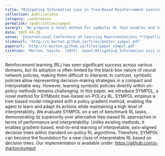 ```yaml
---
title: "Mitigating Information Loss in Tree-Based Reinforcement Learning via Direct Optimization"
collection: publications
category: conferences
permalink: /publication/sympol
excerpt: 'We propose a novel method for symbolic RL that enables end-to-end gradient-based learning of interpretable, axis-aligned decision trees, combining policy gradient optimization with symbolic decision-making.'
date: 2025-04-28
venue: 'International Conference on Learning Representations **(Spotlight)**'
slidesurl: 'http://s-marton.github.io/files/poster_sympol.pdf'
paperurl: 'http://s-marton.github.io/files/paper_sympol.pdf'
citation: 'Marton, Sascha. (2025). &quot;Mitigating Information Loss in Tree-Based Reinforcement Learning via Direct Optimization.&quot; <i>arXiv</i>. 1(1).'
---
```


Reinforcement learning (RL) has seen significant success across various domains, but its adoption is often limited by the black-box nature of neural network policies, making them difficult to interpret. In contrast, symbolic policies allow representing decision-making strategies in a compact and interpretable way. However, learning symbolic policies directly within on-policy methods remains challenging. In this paper, we introduce SYMPOL, a novel method for SYMbolic tree-based on-POLicy RL. SYMPOL employs a tree-based model integrated with a policy gradient method, enabling the agent to learn and adapt its actions while maintaining a high level of interpretability. We evaluate SYMPOL on a set of benchmark RL tasks, demonstrating its superiority over alternative tree-based RL approaches in terms of performance and interpretability. Unlike existing methods, it enables gradient-based, end-to-end learning of interpretable, axis-aligned decision trees within standard on-policy RL algorithms. Therefore, SYMPOL can become the foundation for a new class of interpretable RL based on decision trees. Our implementation is available under: https://github.com/s-marton/sympol

